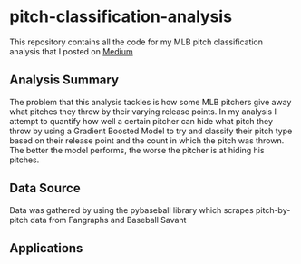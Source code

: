 # pitch-classification-analysis
This repository contains all the code for my MLB pitch classification analysis that I posted on [Medium](https://towardsdatascience.com/measuring-how-well-pitchers-hide-their-pitches-f61f076d91f4?source=friends_link&sk=be1b11123ccefe7174183e8cc67bf649)

## Analysis Summary
The problem that this analysis tackles is how some MLB pitchers give away what pitches they throw by their varying release points.
In my analysis I attempt to quantify how well a certain pitcher can hide what pitch they throw by using a Gradient Boosted Model to try and classify their pitch
type based on their release point and the count in which the pitch was thrown. The better the model performs, the worse the pitcher is at hiding his pitches.
## Data Source
Data was gathered by using the pybaseball library which scrapes pitch-by-pitch data from Fangraphs and Baseball Savant
## Applications

